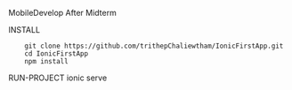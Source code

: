 MobileDevelop After Midterm

  INSTALL 

		git clone https://github.com/trithepChaliewtham/IonicFirstApp.git
		cd IonicFirstApp
		npm install

  RUN-PROJECT
		ionic serve
